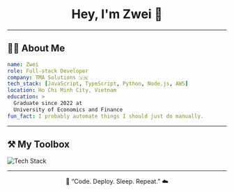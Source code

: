 <!-- GitHub Profile README: Zwei -->
<h1 align="center">Hey, I'm Zwei 👋</h1>

---
## 🧑‍💻 About Me

```yaml
name: Zwei
role: Full-stack Developer
company: TMA Solutions 🇻🇳
tech_stack: [JavaScript, TypeScript, Python, Node.js, AWS]
location: Ho Chi Minh City, Vietnam
education: >
  Graduate since 2022 at 
  University of Economics and Finance
fun_fact: I probably automate things I should just do manually.
```
---

## ⚒️ My Toolbox

![Tech Stack](https://skillicons.dev/icons?i=js,ts,python,nodejs,aws,react,html,css,git,github,vscode)

---
<p align="center">
  💬 “Code. Deploy. Sleep. Repeat.” ☁️  
</p>

